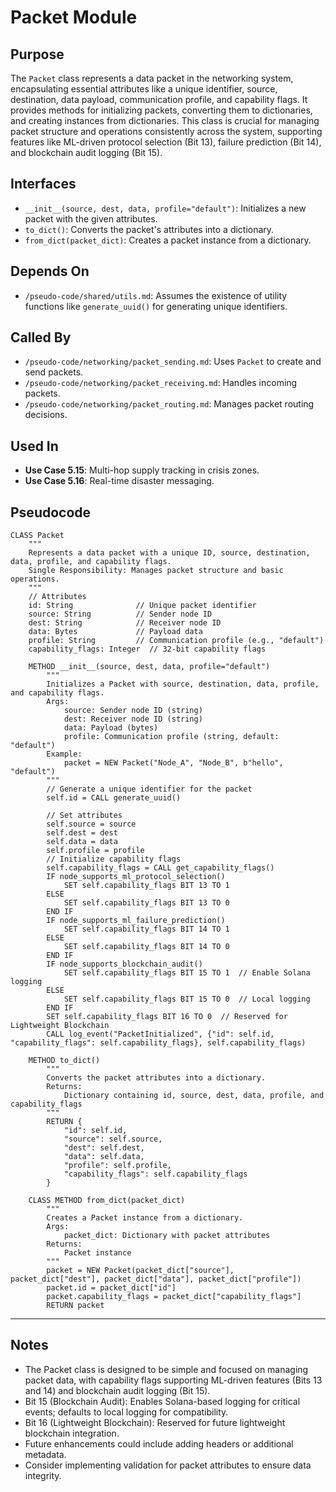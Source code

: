# Packet Module

## Purpose
The `Packet` class represents a data packet in the networking system, encapsulating essential attributes like a unique identifier, source, destination, data payload, communication profile, and capability flags. It provides methods for initializing packets, converting them to dictionaries, and creating instances from dictionaries. This class is crucial for managing packet structure and operations consistently across the system, supporting features like ML-driven protocol selection (Bit 13), failure prediction (Bit 14), and blockchain audit logging (Bit 15).

## Interfaces
- `__init__(source, dest, data, profile="default")`: Initializes a new packet with the given attributes.
- `to_dict()`: Converts the packet's attributes into a dictionary.
- `from_dict(packet_dict)`: Creates a packet instance from a dictionary.

## Depends On
- `/pseudo-code/shared/utils.md`: Assumes the existence of utility functions like `generate_uuid()` for generating unique identifiers.

## Called By
- `/pseudo-code/networking/packet_sending.md`: Uses `Packet` to create and send packets.
- `/pseudo-code/networking/packet_receiving.md`: Handles incoming packets.
- `/pseudo-code/networking/packet_routing.md`: Manages packet routing decisions.

## Used In
- **Use Case 5.15**: Multi-hop supply tracking in crisis zones.
- **Use Case 5.16**: Real-time disaster messaging.

## Pseudocode
```pseudocode
CLASS Packet
    """
    Represents a data packet with a unique ID, source, destination, data, profile, and capability flags.
    Single Responsibility: Manages packet structure and basic operations.
    """
    // Attributes
    id: String              // Unique packet identifier
    source: String          // Sender node ID
    dest: String            // Receiver node ID
    data: Bytes             // Payload data
    profile: String         // Communication profile (e.g., "default")
    capability_flags: Integer  // 32-bit capability flags

    METHOD __init__(source, dest, data, profile="default")
        """
        Initializes a Packet with source, destination, data, profile, and capability flags.
        Args:
            source: Sender node ID (string)
            dest: Receiver node ID (string)
            data: Payload (bytes)
            profile: Communication profile (string, default: "default")
        Example:
            packet = NEW Packet("Node_A", "Node_B", b"hello", "default")
        """
        // Generate a unique identifier for the packet
        self.id = CALL generate_uuid()

        // Set attributes
        self.source = source
        self.dest = dest
        self.data = data
        self.profile = profile
        // Initialize capability flags
        self.capability_flags = CALL get_capability_flags()
        IF node_supports_ml_protocol_selection()
            SET self.capability_flags BIT 13 TO 1
        ELSE
            SET self.capability_flags BIT 13 TO 0
        END IF
        IF node_supports_ml_failure_prediction()
            SET self.capability_flags BIT 14 TO 1
        ELSE
            SET self.capability_flags BIT 14 TO 0
        END IF
        IF node_supports_blockchain_audit()
            SET self.capability_flags BIT 15 TO 1  // Enable Solana logging
        ELSE
            SET self.capability_flags BIT 15 TO 0  // Local logging
        END IF
        SET self.capability_flags BIT 16 TO 0  // Reserved for Lightweight Blockchain
        CALL log_event("PacketInitialized", {"id": self.id, "capability_flags": self.capability_flags}, self.capability_flags)

    METHOD to_dict()
        """
        Converts the packet attributes into a dictionary.
        Returns:
            Dictionary containing id, source, dest, data, profile, and capability_flags
        """
        RETURN {
            "id": self.id,
            "source": self.source,
            "dest": self.dest,
            "data": self.data,
            "profile": self.profile,
            "capability_flags": self.capability_flags
        }

    CLASS METHOD from_dict(packet_dict)
        """
        Creates a Packet instance from a dictionary.
        Args:
            packet_dict: Dictionary with packet attributes
        Returns:
            Packet instance
        """
        packet = NEW Packet(packet_dict["source"], packet_dict["dest"], packet_dict["data"], packet_dict["profile"])
        packet.id = packet_dict["id"]
        packet.capability_flags = packet_dict["capability_flags"]
        RETURN packet
```  

---

## Notes
- The Packet class is designed to be simple and focused on managing packet data, with capability flags supporting ML-driven features (Bits 13 and 14) and blockchain audit logging (Bit 15).
- Bit 15 (Blockchain Audit): Enables Solana-based logging for critical events; defaults to local logging for compatibility.
- Bit 16 (Lightweight Blockchain): Reserved for future lightweight blockchain integration.
- Future enhancements could include adding headers or additional metadata.
- Consider implementing validation for packet attributes to ensure data integrity.

